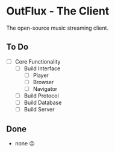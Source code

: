 # OutFlux - The Client
The open-source music streaming client.
## To Do
- [ ] Core Functionality
  - [ ] Build Interface
    - [ ] Player
    - [ ] Browser
    - [ ] Navigator
  - [ ] Build Protocol
  - [ ] Build Database
  - [ ] Build Server

## Done
 - none ☹️
